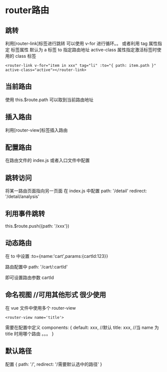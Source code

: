 # router路由

## 跳转

利用[router-link]标签进行跳转 可以使用 v-for 进行循环。。
或者利用 tag 属性指定 标签属性 默认为 a 标签
to 指定路由地址
active-class 属性指定激活标签时使用的 class 标签

    <router-link v-for="item in xxx" tag="li" :to="{ path: item.path }" active-class="active"></router-link>

## 当前路由

使用 this.\$route.path 可以取到当前路由地址

## 插入路由

利用[router-view]标签插入路由

## 配置路由

在路由文件的 index.js 或者入口文件中配置

## 跳转访问

将某一路由页面指向另一页面
在 index.js 中配置
path: '/detail'
redirect: '/detail/analysis'

## 利用事件跳转

this.\$route.push({path: '/xxx'})

## 动态路由

在 to 中设置 :to={name:'cart',params:{cartId:123}}

路由配置中 path: '/cart/:cartId'

即可设置路由参数 cartId

## 命名视图 //可用其他形式 很少使用

在 vue 文件中使用多个 router-view

    <router-view name='title'>

需要在配置中定义
components: {
default: xxx, //默认
title: xxx, //当 name 为 title 时用哪个路由
。。。
}

## 默认路径

配置
{
path: '/',
redirect: '/需要默认选中的路径'
}
